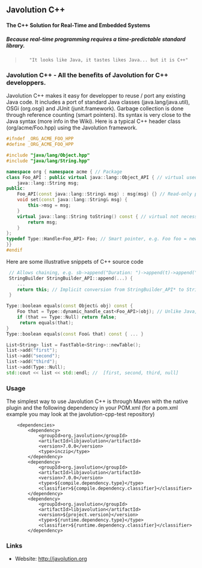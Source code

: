 ## Javolution C++
#### The C++ Solution for Real-Time and Embedded Systems
##### Because real-time programming requires a time-predictable standard library.

>        "It looks like Java, it tastes likes Java... but it is C++"

### Javolution C++ - All the benefits of Javolution for C++ developpers.

Javolution C++ makes it easy for developper to reuse / port any existing Java code.
It includes a port of standard Java classes (java.lang/java.util), OSGi (org.osgi) and JUnit (junit.framework). Garbage collection is done through reference counting (smart pointers).
Its syntax is very close to the Java syntax (more info in the Wiki).
Here is a typical C++ header class (org/acme/Foo.hpp) using the Javolution framework.
  
```cpp
#ifndef _ORG_ACME_FOO_HPP
#define _ORG_ACME_FOO_HPP

#include "java/lang/Object.hpp"
#include "java/lang/String.hpp"

namespace org { namespace acme { // Package
class Foo_API : public virtual java::lang::Object_API { // virtual used only for Object_API and Interfaces (multiple inheritance)
    java::lang::String msg;
public:
    Foo_API(const java::lang::String& msg) : msg(msg) {} // Read-only parameters are passed as const reference (optimization) 
    void set(const java::lang::String& msg) {
        this->msg = msg;
    }
    virtual java::lang::String toString() const { // virtual not necessary if class final (e.g. private constructor)
        return msg;
    }
};
typedef Type::Handle<Foo_API> Foo; // Smart pointer, e.g. Foo foo = new Foo_API("Hello")
}}
#endif
``` 
Here are some illustrative snippets of C++ source code
```cpp
 // Allows chaining, e.g. sb->append("Duration: ")->append(t)->append("ms")
 StringBuilder StringBuilder_API::append(...) {
    ...
    return this; // Implicit conversion from StringBuilder_API* to StringBuilder.
 }

Type::boolean equals(const Object& obj) const { 
    Foo that = Type::dynamic_handle_cast<Foo_API>(obj); // Unlike Java, invalid cast returns null instead of raising an exception. 
    if (that == Type::Null) return false;
     return equals(that);
}
Type::boolean equals(const Foo& that) const { ... } 

List<String> list = FastTable<String>::newTable(); 
list->add("first");
list->add("second");
list->add("third");
list->add(Type::Null);
std::cout << list << std::endl; //  [first, second, third, null]

``` 
### Usage
The simplest way to use Javolution C++ is through Maven with the native plugin and the following dependency in your POM.xml (for a pom.xml example you may look at the javolution-cpp-test repository)

```
    <dependencies>
        <dependency>
            <groupId>org.javolution</groupId>
            <artifactId>libjavolution</artifactId>
            <version>7.0.0</version>
            <type>inczip</type>
        </dependency>
        <dependency>
            <groupId>org.javolution</groupId>
            <artifactId>libjavolution</artifactId>
            <version>7.0.0</version>
            <type>${compile.dependency.type}</type>
            <classifier>${compile.dependency.classifier}</classifier>
        </dependency>
        <dependency>
            <groupId>org.javolution</groupId>
            <artifactId>libjavolution</artifactId>
            <version>${project.version}</version>
            <type>${runtime.dependency.type}</type>
            <classifier>${runtime.dependency.classifier}</classifier>
        </dependency>
```

### Links

- Website: http://javolution.org

